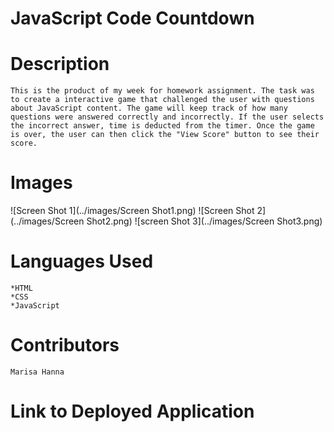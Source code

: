 #  JavaScript Code Countdown


#  Description

    This is the product of my week for homework assignment. The task was to create a interactive game that challenged the user with questions about JavaScript content. The game will keep track of how many questions were answered correctly and incorrectly. If the user selects the incorrect answer, time is deducted from the timer. Once the game is over, the user can then click the "View Score" button to see their score. 



#  Images

![Screen Shot 1](../images/Screen Shot1.png)
![Screen Shot 2](../images/Screen Shot2.png)
![screen Shot 3](../images/Screen Shot3.png)



#  Languages Used


    *HTML
    *CSS
    *JavaScript


#  Contributors

    Marisa Hanna



#  Link to Deployed Application
